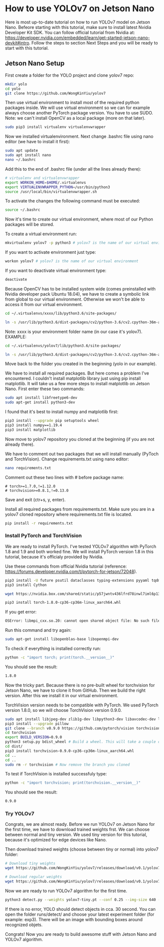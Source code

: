 # How to use YOLOv7 on Jetson Nano

Here is most up-to-date tutorial on how to run YOLOv7 model on Jetson Nano. Befeore starting with this tutorial, make sure to install latest Nvidia Developer Kit SDK. You can follow official tutorial from Nvidia at: https://developer.nvidia.com/embedded/learn/get-started-jetson-nano-devkit#intro. Follow the steps to section Next Steps and you will be ready to start with this tutorial.

## Jetson Nano Setup

First create a folder for the YOLO project and clone yolov7 repo:

```bash
mkdir yolo
cd yolo
git clone https://github.com/WongKinYiu/yolov7
```

Then use virtual environment to install most of the required python packages inside. We will use virtual environment so we can for example always choose another PyTorch package version.
You have to use SUDO. Note: we can't install OpenCV as a local package (more on that later).

```bash
sudo pip3 install virtualenv virtualenvwrapper
```

Now we installed virtualenvironment. Next change .bashrc file using nano editor (we have to install it first):

```bash
sudo apt update
sudo apt install nano
nano ~/.bashrc
```

Add this to the end of .bashrc file (under all the lines already there):

```bash
# virtualenv and virtualenvwrapper
export WORKON_HOME=$HOME/.virtualenvs
export VIRTUALENVWRAPPER_PYTHON=/usr/bin/python3
source /usr/local/bin/virtualenvwrapper.sh
```

To activate the changes the following command must be executed:

```bash
source ~/.bashrc
```

Now it's time to create our virtual environment, where most of our Python packages will be stored.

To create a virtual environment run:

```bash
mkvirtualenv yolov7 -p python3 # yolov7 is the name of our virtual environment. You can use any other name
```

If you want to activate environment just type:

```bash
workon yolov7 # yolov7 is the name of our virtual environment
```

If you want to deactivate virtual environment type:

```bash
deactivate
```

Because OpenCV has to be installed system wide (comes preinstalled with Nvidia developer pack Ubuntu 18.04), we have to create a symbolic link from global to our virtual environment. Otherwise we won't be able to access it from our virtual environment.

```bash
cd ~/.virtualenvs/xxxx/lib/python3.6/site-packages/

ln -s /usr/lib/python3.6/dist-packages/cv2/python-3.6/cv2.cpython-36m-aarch64-linux-gnu.so cv2.so
```

Note: xxxx is your environment folder name (in our case it's yolov7). EXAMPLE:

```bash
cd ~/.virtualenvs/yolov7/lib/python3.6/site-packages/

ln -s /usr/lib/python3.6/dist-packages/cv2/python-3.6/cv2.cpython-36m-aarch64-linux-gnu.so cv2.so
```

Move back to the folder you created in the beginning (yolo in our example).

We have to install all required packages. But here comes a problem I've encountered. I couldn't install matplotlib library just using pip install matplotlib. It will take us a few more steps to install matplotlib on Jetson Nano. First enter these two commands:

```bash
sudo apt install libfreetype6-dev
sudo apt-get install python3-dev
```

I found that it's best to install numpy and matplotlib first:

```bash
pip3 install --upgrade pip setuptools wheel
pip3 install numpy==1.19.4
pip3 install matplotlib
```

Now move to yolov7 repository you cloned at the beginning (if you are not already there).

We have to comment out two packages that we will install manually (PyToch and TorchVision). Change requirements.txt using nano editor:

```bash
nano requirements.txt
```

Comment out these two lines with # before package name:

```nano
# torch>=1.7.0,!=1.12.0
# torchvision>=0.8.1,!=0.13.0
```

Save and exit (ctr+s, y, enter).

Install all required packages from requirements.txt. Make sure you are in a yolov7 cloned repository where requirements.txt file is located.

```bash
pip install -r requirements.txt
```

### Install PyTorch and TorchVision

We are ready to install PyTorch. I've tested YOLOv7 algorithm with PyTorch 1.8 and 1.9 and both worked fine. We will install PyTorch version 1.8 in this tutorial, because it's officialy provided by Nvidia.

Use these commands from official Nvidia tutorial (reference: https://forums.developer.nvidia.com/t/pytorch-for-jetson/72048).

```bash
pip3 install -U future psutil dataclasses typing-extensions pyyaml tqdm seaborn
pip3 install Cython

wget https://nvidia.box.com/shared/static/p57jwntv436lfrd78inwl7iml6p13fzh.whl -O torch-1.8.0-cp36-cp36m-linux_aarch64.whl

pip3 install torch-1.8.0-cp36-cp36m-linux_aarch64.whl
```

If you get error:

```bash
OSError: libmpi_cxx.so.20: cannot open shared object file: No such file or directory
```

Run this command and try again:

```bash
sudo apt-get install libopenblas-base libopenmpi-dev
```

To check if everything is installed correctly run:

```bash
python -c "import torch; print(torch.__version__)"
```

You should see the result:

```bash
1.8.0
```

Now the tricky part. Because there is no pre-built wheel for torchvision for Jetson Nano, we have to clone it from GitHub. Then we build the right version. After this we install it in our virtual environment.

TorchVision version needs to be compatible with PyTorch. We used PyTorch version 1.8.0, so we will choose TorchVision version 0.9.0.

```bash
sudo apt install libjpeg-dev zlib1g-dev libpython3-dev libavcodec-dev libavformat-dev libswscale-dev
pip3 install --upgrade pillow
git clone --branch v0.9.0 https://github.com/pytorch/vision torchvision
cd torchvision
export BUILD_VERSION=0.9.0
python3 setup.py bdist_wheel # Build a wheel. This will take a couple of minutes.
cd dist/
pip3 install torchvision-0.9.0-cp36-cp36m-linux_aarch64.whl
cd ..
cd ..
sudo rm -r torchvision # Now remove the branch you cloned
```

To test if TorchVision is installed successfuly type:

```bash
python -c "import torchvision; print(torchvision.__version__)"
```

You should see the result:

```bash
0.9.0
```

### Try YOLOv7

Congrats, we are almost ready. Before we run YOLOv7 on Jetson Nano for the first time, we have to download trained weights frst. We can choose between normal and tiny version. We used tiny version for this tutorial, because it's optimized for edge devices like Nano.

Then download trained weights (choose between tiny or normal) into yolov7 folder:

```bash
# Download tiny weights
wget https://github.com/WongKinYiu/yolov7/releases/download/v0.1/yolov7-tiny.pt

# Download regular weights
wget https://github.com/WongKinYiu/yolov7/releases/download/v0.1/yolov7.pt
```

Now we are ready to run YOLOv7 algorithm for the first time.

```bash
python3 detect.py --weights yolov7-tiny.pt --conf 0.25 --img-size 640 --source inference/images/horses.jpg
```

If there is no error, YOLO should detect objects in cca. 30 second. You can open the folder runs/detect/ and choose your latest experiment folder (for example: exp3). There will be an image with bounding boxes around recognized objets.

Congrats! Now you are ready to build awesome stuff with Jetson Nano and YOLOv7 algorithm.
